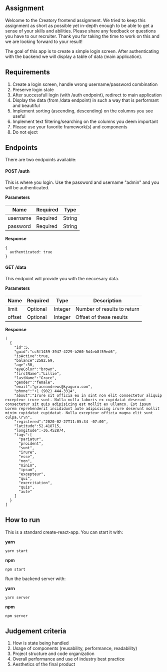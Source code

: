 ## Assignment

Welcome to the Creatory frontend assignment. We tried to keep this assignment as short as possible yet in-depth enough to be able to get a sense of your skills and abilities. Please share any feedback or questions you have to our recruiter. Thank you for taking the time to work on this and we are looking forward to your result!

The goal of this app is to create a simple login screen. After authenticating with the backend we will display a table of data (main application).

## Requirements

1. Create a login screen, handle wrong username/password combination
2. Preserve login state
3. After successfull login (with /auth endpoint), redirect to main application
4. Display the data (from /data endpoint) in such a way that is performant and beautiful
5. Implement sorting (ascending, descending) on the columns you see useful
6. Implement text filtering/searching on the columns you deem important
7. Please use your favorite framework(s) and components
8. Do not eject

## Endpoints

There are two endpoints available:

#### POST /auth

This is where you login. Use the password and username "admin" and you will be authenticated.

**Parameters**


| Name | Required| Type |
| ---      |  ------  |----------|
| username   | Required   | String   |
| password | Required | String |


**Response**

```
{
  authenticated: true
}
```

#### GET /data

This endpoint will provide you with the neccesary data.

**Parameters**

| Name | Required | Type | Description |
| ----------- | ----------- |----------- |----------- |
| limit | Optional | Integer | Number of results to return |
| offset | Optional | Integer | Offset of these results |

**Response**

```
[
  {
    "id":5,
    "guid":"cc5f1459-3947-4229-b260-5d4eb8f59ed6",
    "isActive":true,
    "balance":2582.69,
    "age":30,
    "eyeColor":"brown",
    "firstName":"Lillie",
    "lastName":"Grace",
    "gender":"female",
    "email":"graceandrews@kyaguru.com",
    "phone":"+1 (902) 444-3314",
    "about":"Irure sit officia eu in sint non elit consectetur aliquip excepteur irure sunt. Nulla nulla laboris ex cupidatat deserunt consectetur sit quis adipisicing est mollit ex ullamco. Est ipsum Lorem reprehenderit incididunt aute adipisicing irure deserunt mollit minim cupidatat cupidatat. Nulla excepteur officia magna elit sunt culpa.\r\n",
    "registered":"2020-02-27T11:05:34 -07:00",
    "latitude":52.418715,
    "longitude":-36.452874,
    "tags":[
      "pariatur",
      "proident",
      "sunt",
      "irure",
      "esse",
      "non",
      "minim",
      "ipsum",
      "excepteur",
      "qui",
      "exercitation",
      "quis",
      "aute"
    ]
  }
]
```

## How to run

This is a standard create-react-app. You can start it with:

**yarn**

```
yarn start
```

**npm**

```
npm start
```

Run the backend server with:

**yarn**

```
yarn server
```

**npm**

```
npm server
```

## Judgement criteria

1. How is state being handled
2. Usage of components (reusability, performance, readability)
3. Project structure and code organization
4. Overall performance and use of industry best practice
5. Aesthetics of the final product
